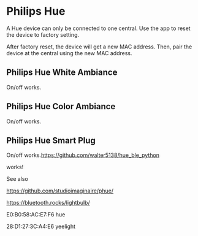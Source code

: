 # Philips Hue

A Hue device can only be connected to one central.
Use the app to reset the device to factory setting.

After factory reset, the device will get a new MAC address.
Then, pair the device at the central using the new MAC address.

## Philips Hue White Ambiance

On/off works.

## Philips Hue Color Ambiance

On/off works.

## Philips Hue Smart Plug

On/off works.https://github.com/walter5138/hue_ble_python

works!

See also

https://github.com/studioimaginaire/phue/

https://bluetooth.rocks/lightbulb/

E0:B0:58:AC:E7:F6 hue

28:D1:27:3C:A4:E6 yeelight
